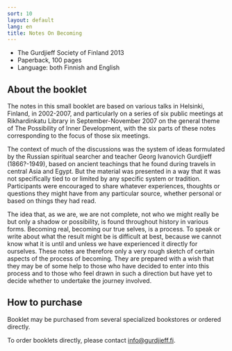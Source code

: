 ```yaml
---
sort: 10
layout: default
lang: en
title: Notes On Becoming
---
```


* The Gurdjieff Society of Finland 2013
* Paperback, 100 pages
* Language: both Finnish and English 

## About the booklet

The notes in this small booklet are based on various talks in Helsinki,
Finland, in 2002-2007, and particularly on a series of six public meetings at
Rikhardinkatu Library in September-November 2007 on the general theme of The
Possibility of Inner Development, with the six parts of these notes
corresponding to the focus of those six meetings.

The context of much of the discussions was the system of ideas formulated by
the Russian spiritual searcher and teacher Georg Ivanovich Gurdjieff
(1866?-1949), based on ancient teachings that he found during travels in
central Asia and Egypt. But the material was presented in a way that it was not
specifically tied to or limited by any specific system or tradition.
Participants were encouraged to share whatever experiences, thoughts or
questions they might have from any particular source, whether personal or based
on things they had read.

The idea that, as we are, we are not complete, not who we might really be but
only a shadow or possibility, is found throughout history in various forms.
Becoming real, becoming our true selves, is a process. To speak or write about
what the result might be is difficult at best, because we cannot know what it
is until and unless we have experienced it directly for ourselves. These notes
are therefore only a very rough sketch of certain aspects of the process of
becoming. They are prepared with a wish that they may be of some help to those
who have decided to enter into this process and to those who feel drawn in such
a direction but have yet to decide whether to undertake the journey involved.

## How to purchase

Booklet may be purchased from several specialized bookstores or ordered directly.

To order booklets directly, please contact info@gurdjieff.fi. 
